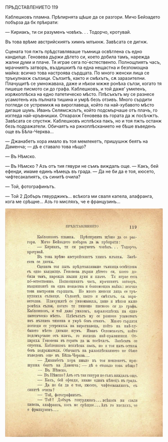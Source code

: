 ﻿ПРѢДСТАВЛЕНИЕТО	119

Каблешковъ пламна. Прѣпирнята щѣше да се разгори. Мичо Бейзадето побърза да бк прѣкрати:

— Кириакъ, ти си разуменъ човѣкъ. . . Тодорчо, кротувай.

Въ това врѣме австрийскиятъ химнъ млъкнж. Завѣсата се дигнж.

Сцената тоя пжть прѣдставляваше тъмница освѣтлена съ едно кандилце. Геновева държи дѣтето си, което добила тамъ, нарежда жални думи и плаче. Тя играе сега по́-естественпо. Полнощпиятъ часъ, мрачниятъ затворъ, въздишкитѣ па една нещастна и безпомощна майка: всичко това настроява сърдцата. По много женски лица се тръкулнахж сълзици. Сълзитѣ, както и смѣхътъ, сѫ заразителни. Плачущитѣ се умножаваха, даже и нѣкои мжже ронѣха сълзи, когато тя пишеше писмото си до графа. Каблешковъ, и той даже’ умиленъ, изрѫкоплѣска на едно патетическо мѣсто. Плѣсъкътъ му се разнесе усамотенъ изъ пълната тишина и умрѣ безъ отзивъ. Много сърдити погледи се устремихѫ на вироглавеца, който па най-хубавото мѣсто дигаше шумъ. Иванъ Селямсжзътъ, който подсмърчаше отъ плачъ, го изгледа най-кръвнишки. Откарахж Геновева въ гората да ж посѣчжтъ. Завѣсата се спустнж. Каблешковъ исплѣска пакъ, но и тоя пжть останж безъ подражатели. Обичаятъ на ржкоплѣсканието не бѣше въведенъ още въ Бѣла-Черква...

— Джанабетъ хора имало въ тоя мемлекетъ, пришушнж беятъ на Даменча; — дѣ е ставало това нѣщо?

— Въ Нѣмско.

— Въ Нѣмско ? Азъ отъ тия гявури не съмъ виждалъ още. — Какъ, бей ефенди, имаме единъ нѣмецъ въ града. — Да не би да е тоя, кюсето, чифтесакалиятъ, съ синитѣ очила?

— Той, фотографинътъ.

— Той 2 Добъръ гявурджикъ... всѣкога ми сваля капела, алафранга, кога ме срѣщне... Азъ го мисляхъ, че е французинъ...

![original](../images/138.jpg)

